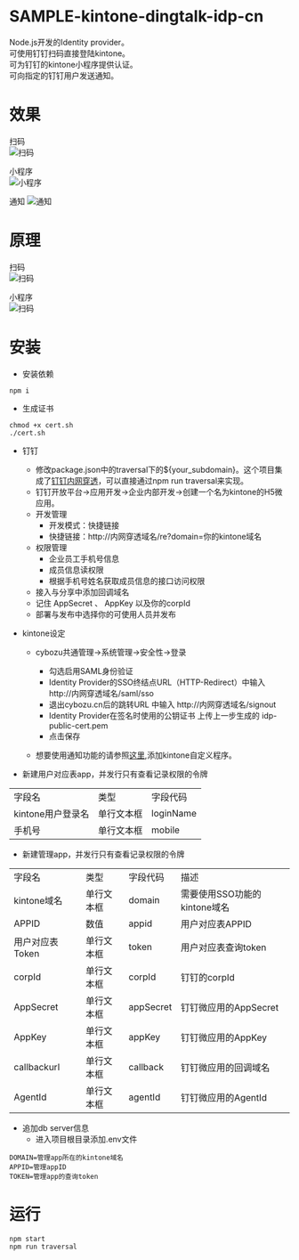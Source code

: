 # SAMPLE-kintone-dingtalk-idp-cn
Node.js开发的Identity provider。  
可使用钉钉扫码直接登陆kintone。  
可为钉钉的kintone小程序提供认证。  
可向指定的钉钉用户发送通知。

# 效果
扫码  
![扫码](https://raw.githubusercontent.com/cyaoc/cn-idp/master/screenshots/screenshot.gif)  

小程序  
![小程序](https://raw.githubusercontent.com/cyaoc/cn-idp/master/screenshots/miniapp.gif)

通知
![通知](https://raw.githubusercontent.com/cyaoc/cn-idp/master/screenshots/notify.gif)

# 原理
扫码  
![扫码](https://raw.githubusercontent.com/cyaoc/cn-idp/master/screenshots/design.png)  

小程序  
![扫码](https://raw.githubusercontent.com/cyaoc/cn-idp/master/screenshots/miniapp_design.png)  

# 安装
- 安装依赖
```console
npm i
```
- 生成证书
```console
chmod +x cert.sh
./cert.sh
```

- 钉钉
  - 修改package.json中的traversal下的${your_subdomain}。这个项目集成了[钉钉内网穿透](https://open.dingtalk.com/document/resourcedownload/http-intranet-penetration)，可以直接通过npm run traversal来实现。
  - 钉钉开放平台->应用开发->企业内部开发->创建一个名为kintone的H5微应用。
  - 开发管理
    - 开发模式：快捷链接
    - 快捷链接：http://内网穿透域名/re?domain=你的kintone域名
  - 权限管理
    - 企业员工手机号信息
    - 成员信息读权限
    - 根据手机号姓名获取成员信息的接口访问权限
  - 接入与分享中添加回调域名
  - 记住 AppSecret 、 AppKey 以及你的corpId
  - 部署与发布中选择你的可使用人员并发布

- kintone设定  
  - cybozu共通管理->系统管理->安全性->登录  
    - 勾选启用SAML身份验证
    - Identity Provider的SSO终结点URL（HTTP-Redirect）中输入 http://内网穿透域名/saml/sso
    - 退出cybozu.cn后的跳转URL 中输入 http://内网穿透域名/signout
    - Identity Provider在签名时使用的公钥证书 上传上一步生成的 idp-public-cert.pem
    - 点击保存  

  - 想要使用通知功能的请参照[这里](https://github.com/cyaoc/SAMPLE-kintone-dingtalk-notice-cn),添加kintone自定义程序。

- 新建用户对应表app，并发行只有查看记录权限的令牌  
<table>
  <tr>
    <td>字段名</td>
    <td>类型</td>
    <td>字段代码</td>
  </tr>
  <tr>
    <td>kintone用户登录名</td>
    <td>单行文本框</td>
    <td>loginName</td>
  </tr>
  <tr>
    <td>手机号</td>
    <td>单行文本框</td>
    <td>mobile</td>
  </tr>
</table>  

- 新建管理app，并发行只有查看记录权限的令牌  
<table>
  <tr>
    <td>字段名</td>
    <td>类型</td>
    <td>字段代码</td>
    <td>描述</td>
  </tr>
  <tr>
    <td>kintone域名</td>
    <td>单行文本框</td>
    <td>domain</td>
    <td>需要使用SSO功能的kintone域名</td>
  </tr>
  <tr>
    <td>APPID</td>
    <td>数值</td>
    <td>appid</td>
    <td>用户对应表APPID</td>
  </tr>
  <tr>
    <td>用户对应表Token</td>
    <td>单行文本框</td>
    <td>token</td>
    <td>用户对应表查询token</td>
  </tr>
  <tr>
    <td>corpId</td>
    <td>单行文本框</td>
    <td>corpId</td>
    <td>钉钉的corpId</td>
  </tr>
  <tr>
    <td>AppSecret</td>
    <td>单行文本框</td>
    <td>appSecret</td>
    <td>钉钉微应用的AppSecret</td>
  </tr>
  <tr>
    <td>AppKey</td>
    <td>单行文本框</td>
    <td>appKey</td>
    <td>钉钉微应用的AppKey</td>
  </tr>
  <tr>
    <td>callbackurl</td>
    <td>单行文本框</td>
    <td>callback</td>
    <td>钉钉微应用的回调域名</td>
  </tr>
  <tr>
    <td>AgentId</td>
    <td>单行文本框</td>
    <td>agentId</td>
    <td>钉钉微应用的AgentId</td>
  </tr>
</table>

- 追加db server信息
  - 进入项目根目录添加.env文件
```console
DOMAIN=管理app所在的kintone域名 
APPID=管理appID
TOKEN=管理app的查询token
```

# 运行
```console
npm start
npm run traversal
```
